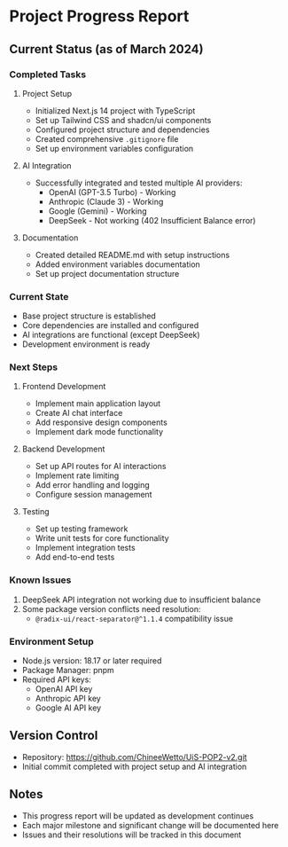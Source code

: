 # Project Progress Report

## Current Status (as of March 2024)

### Completed Tasks
1. Project Setup
   - Initialized Next.js 14 project with TypeScript
   - Set up Tailwind CSS and shadcn/ui components
   - Configured project structure and dependencies
   - Created comprehensive `.gitignore` file
   - Set up environment variables configuration

2. AI Integration
   - Successfully integrated and tested multiple AI providers:
     - OpenAI (GPT-3.5 Turbo) - Working
     - Anthropic (Claude 3) - Working
     - Google (Gemini) - Working
     - DeepSeek - Not working (402 Insufficient Balance error)

3. Documentation
   - Created detailed README.md with setup instructions
   - Added environment variables documentation
   - Set up project documentation structure

### Current State
- Base project structure is established
- Core dependencies are installed and configured
- AI integrations are functional (except DeepSeek)
- Development environment is ready

### Next Steps
1. Frontend Development
   - Implement main application layout
   - Create AI chat interface
   - Add responsive design components
   - Implement dark mode functionality

2. Backend Development
   - Set up API routes for AI interactions
   - Implement rate limiting
   - Add error handling and logging
   - Configure session management

3. Testing
   - Set up testing framework
   - Write unit tests for core functionality
   - Implement integration tests
   - Add end-to-end tests

### Known Issues
1. DeepSeek API integration not working due to insufficient balance
2. Some package version conflicts need resolution:
   - `@radix-ui/react-separator@^1.1.4` compatibility issue

### Environment Setup
- Node.js version: 18.17 or later required
- Package Manager: pnpm
- Required API keys:
  - OpenAI API key
  - Anthropic API key
  - Google AI API key

## Version Control
- Repository: https://github.com/ChineeWetto/UiS-POP2-v2.git
- Initial commit completed with project setup and AI integration

## Notes
- This progress report will be updated as development continues
- Each major milestone and significant change will be documented here
- Issues and their resolutions will be tracked in this document 